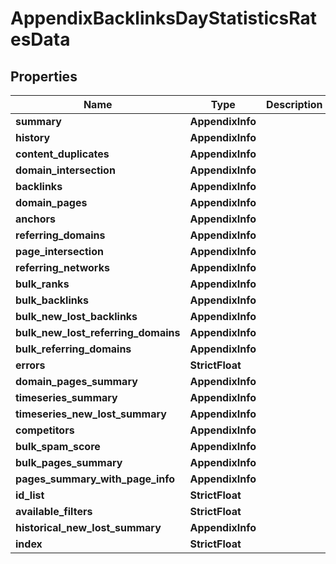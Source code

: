 # AppendixBacklinksDayStatisticsRatesData


## Properties

| Name | Type | Description | Notes |
|------------ | ------------- | ------------- | -------------|
**summary** | **AppendixInfo** |  |[optional]|
**history** | **AppendixInfo** |  |[optional]|
**content_duplicates** | **AppendixInfo** |  |[optional]|
**domain_intersection** | **AppendixInfo** |  |[optional]|
**backlinks** | **AppendixInfo** |  |[optional]|
**domain_pages** | **AppendixInfo** |  |[optional]|
**anchors** | **AppendixInfo** |  |[optional]|
**referring_domains** | **AppendixInfo** |  |[optional]|
**page_intersection** | **AppendixInfo** |  |[optional]|
**referring_networks** | **AppendixInfo** |  |[optional]|
**bulk_ranks** | **AppendixInfo** |  |[optional]|
**bulk_backlinks** | **AppendixInfo** |  |[optional]|
**bulk_new_lost_backlinks** | **AppendixInfo** |  |[optional]|
**bulk_new_lost_referring_domains** | **AppendixInfo** |  |[optional]|
**bulk_referring_domains** | **AppendixInfo** |  |[optional]|
**errors** | **StrictFloat** |  |[optional]|
**domain_pages_summary** | **AppendixInfo** |  |[optional]|
**timeseries_summary** | **AppendixInfo** |  |[optional]|
**timeseries_new_lost_summary** | **AppendixInfo** |  |[optional]|
**competitors** | **AppendixInfo** |  |[optional]|
**bulk_spam_score** | **AppendixInfo** |  |[optional]|
**bulk_pages_summary** | **AppendixInfo** |  |[optional]|
**pages_summary_with_page_info** | **AppendixInfo** |  |[optional]|
**id_list** | **StrictFloat** |  |[optional]|
**available_filters** | **StrictFloat** |  |[optional]|
**historical_new_lost_summary** | **AppendixInfo** |  |[optional]|
**index** | **StrictFloat** |  |[optional]|
